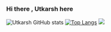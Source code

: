 ### Hi there , Utkarsh here 
![Utkarsh GitHub stats](https://github-readme-stats.vercel.app/api?username=wage-coolie&count_private=true&theme=gruvbox&show_icons=true)
[![Top Langs](https://github-readme-stats.vercel.app/api/top-langs/?username=wage-coolie&theme=gruvbox)](https://github.com/anuraghazra/github-readme-stats)
![](http://i.imgur.com/OUkLi.gif)
